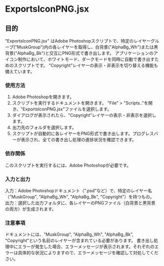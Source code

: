 # ExportsIconPNG.jsx

## 目的
"ExportsIconPNG.jsx" はAdobe Photoshopスクリプトで、特定のレイヤーグループ("MuskGroup")内の各レイヤーを取得し、白背景("AlphaBg_Wh")または黒背景("AlphaBg_Bk")と交互にPNG形式で書き出します。
アプリケーションのアイコン制作において、ホワイトモード、ダークモードを同時に自動で書き出すためのスクリプトです。
"Copyright"レイヤーの表示・非表示を切り替える機能も備えています。

### 使用方法
1. Adobe Photoshopを開きます。
2. スクリプトを実行するドキュメントを開きます。
"File" > "Scripts.."を開き、"ExportsIconPNG.jsx"ファイルを選択します。
3. ダイアログが表示されたら、"Copyright"レイヤーの表示・非表示を選択します。
4. 出力先のフォルダを選択します。
5. スクリプトが自動的に各レイヤーをPNG形式で書き出します。プログレスバーが表示され、全ての書き出し処理の進捗状況を確認できます。

### 依存関係
このスクリプトを実行するには、Adobe Photoshopが必要です。

### 入力と出力
入力：Adobe Photoshopドキュメント（".psd"など）で、特定のレイヤー名（"MuskGroup", "AlphaBg_Wh", "AlphaBg_Bk", "Copyright"）を持つもの。
出力：選択した出力フォルダに、各レイヤーのPNGファイル（白背景と黒背景の両方）が生成されます。

### 注意事項
ドキュメントには、"MuskGroup", "AlphaBg_Wh", "AlphaBg_Bk", "Copyright"という名前のレイヤーが含まれている必要があります。
書き出し処理中にエラーが発生した場合、エラーメッセージが表示されます。それぞれのエラーは具体的な状況によりますので、エラーメッセージを確認して対処してください。
